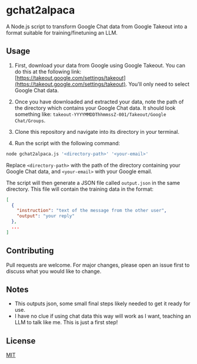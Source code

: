 # gchat2alpaca

A Node.js script to transform Google Chat data from Google Takeout into a format suitable for training/finetuning an LLM.

## Usage

1. First, download your data from Google using Google Takeout. You can do this at the following link: [https://takeout.google.com/settings/takeout](https://takeout.google.com/settings/takeout). You'll only need to select Google Chat data.

2. Once you have downloaded and extracted your data, note the path of the directory which contains your Google Chat data. It should look something like: `takeout-YYYYMMDDThhmmssZ-001/Takeout/Google Chat/Groups`.

3. Clone this repository and navigate into its directory in your terminal.

4. Run the script with the following command:

```bash
node gchat2alpaca.js '<directory-path>' '<your-email>'
```

Replace `<directory-path>` with the path of the directory containing your Google Chat data, and `<your-email>` with your Google email.

The script will then generate a JSON file called `output.json` in the same directory. This file will contain the training data in the format:

```json
[
  {
    "instruction": "text of the message from the other user",
    "output": "your reply"
  },
  ...
]
```

## Contributing

Pull requests are welcome. For major changes, please open an issue first to discuss what you would like to change.

## Notes

- This outputs json, some small final steps likely needed to get it ready for use.
- I have no clue if using chat data this way will work as I want, teaching an LLM to talk like me. This is just a first step! 

## License

[MIT](https://choosealicense.com/licenses/mit/)
